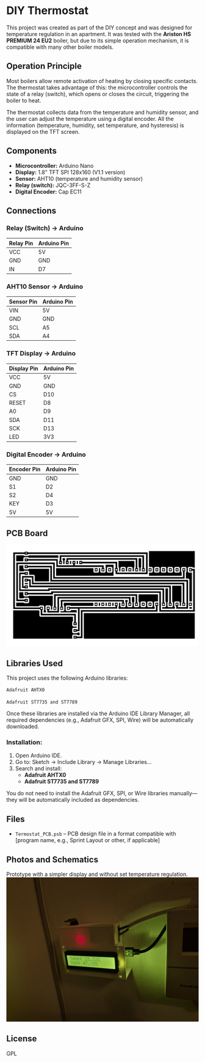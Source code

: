 # DIY Thermostat

This project was created as part of the DIY concept and was designed for temperature regulation in an apartment. It was tested with the **Ariston HS PREMIUM 24 EU2** boiler, but due to its simple operation mechanism, it is compatible with many other boiler models.

## Operation Principle

Most boilers allow remote activation of heating by closing specific contacts. The thermostat takes advantage of this: the microcontroller controls the state of a relay (switch), which opens or closes the circuit, triggering the boiler to heat.

The thermostat collects data from the temperature and humidity sensor, and the user can adjust the temperature using a digital encoder. All the information (temperature, humidity, set temperature, and hysteresis) is displayed on the TFT screen.

## Components

- **Microcontroller:** Arduino Nano  
- **Display:** 1.8" TFT SPI 128x160 (V1.1 version)  
- **Sensor:** AHT10 (temperature and humidity sensor)  
- **Relay (switch):** JQC-3FF-S-Z  
- **Digital Encoder:** Cap EC11  

## Connections

### Relay (Switch) → Arduino

| Relay Pin  | Arduino Pin |
|------------|-------------|
| VCC        | 5V          |
| GND        | GND         |
| IN         | D7          |

### AHT10 Sensor → Arduino

| Sensor Pin | Arduino Pin |
|------------|-------------|
| VIN        | 5V          |
| GND        | GND         |
| SCL        | A5          |
| SDA        | A4          |

### TFT Display → Arduino

| Display Pin | Arduino Pin |
|-------------|-------------|
| VCC         | 5V          |
| GND         | GND         |
| CS          | D10         |
| RESET       | D8          |
| A0          | D9          |
| SDA         | D11         |
| SCK         | D13         |
| LED         | 3V3         |

### Digital Encoder → Arduino

| Encoder Pin | Arduino Pin |
|-------------|-------------|
| GND         | GND         |
| S1          | D2          |
| S2          | D4          |
| KEY         | D3          |
| 5V          | 5V          |

## PCB Board

<img src="images/Termostat_PCB.png">

## Libraries Used

This project uses the following Arduino libraries:

    Adafruit AHTX0

    Adafruit ST7735 and ST7789

Once these libraries are installed via the Arduino IDE Library Manager, all required dependencies (e.g., Adafruit GFX, SPI, Wire) will be automatically downloaded.

### Installation:

1. Open Arduino IDE.
2. Go to: Sketch → Include Library → Manage Libraries...
3. Search and install:
    - **Adafruit AHTX0**
    - **Adafruit ST7735 and ST7789**

You do not need to install the Adafruit GFX, SPI, or Wire libraries manually—they will be automatically included as dependencies.

## Files

- `Termostat_PCB.psb` – PCB design file in a format compatible with [program name, e.g., Sprint Layout or other, if applicable]

## Photos and Schematics

Prototype with a simpler display and without set temperature regulation.
![Prototype](images/prototyp.jpg)

## License

GPL